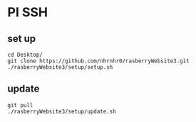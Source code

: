 

# PI SSH
## set up
    cd Desktop/
    git clone https://github.com/nhrnhr0/rasberryWebsite3.git
    ./rasberryWebsite3/setup/setup.sh

## update
    git pull
    ./rasberryWebsite3/setup/update.sh
